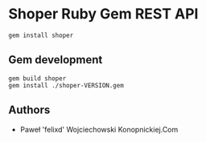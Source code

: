 # Shoper Ruby Gem REST API

`gem install shoper`

## Gem development

```
gem build shoper
gem install ./shoper-VERSION.gem
```

## Authors

* Paweł 'felixd' Wojciechowski Konopnickiej.Com
